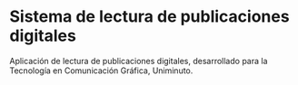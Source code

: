 Sistema de lectura de publicaciones digitales
=============================================

Aplicación de lectura de publicaciones digitales, desarrollado para la Tecnología en Comunicación Gráfica, Uniminuto.
